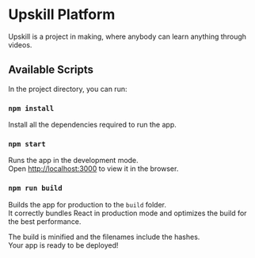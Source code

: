 # Upskill Platform

Upskill is a project in making, where anybody can learn anything through videos.

## Available Scripts

In the project directory, you can run:

### `npm install`

Install all the dependencies required to run the app.

### `npm start`

Runs the app in the development mode.\
Open [http://localhost:3000](http://localhost:3000) to view it in the browser.

### `npm run build`

Builds the app for production to the `build` folder.\
It correctly bundles React in production mode and optimizes the build for the best performance.

The build is minified and the filenames include the hashes.\
Your app is ready to be deployed!
